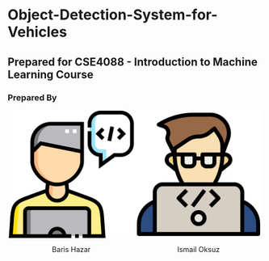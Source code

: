 # Object-Detection-System-for-Vehicles

## Prepared for CSE4088 - Introduction to Machine Learning Course

### Prepared By

<div style="display: flex; ">
  <div style="display: flex; flex-direction: column; align-items: center">
    <img src="./icons/dev2.png" />
    <p>Baris Hazar</p>
  </div>
  <div style="display: flex; flex-direction: column; align-items: center">
    <img src="./icons/dev1.png" />
    <p>Ismail Oksuz</p>
  </div>
</div>
